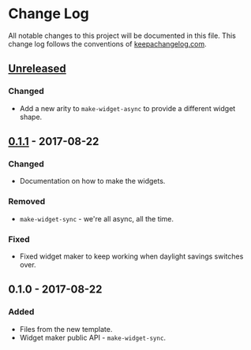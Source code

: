 # Change Log
All notable changes to this project will be documented in this file. This change log follows the conventions of [keepachangelog.com](http://keepachangelog.com/).

## [Unreleased]
### Changed
- Add a new arity to `make-widget-async` to provide a different widget shape.

## [0.1.1] - 2017-08-22
### Changed
- Documentation on how to make the widgets.

### Removed
- `make-widget-sync` - we're all async, all the time.

### Fixed
- Fixed widget maker to keep working when daylight savings switches over.

## 0.1.0 - 2017-08-22
### Added
- Files from the new template.
- Widget maker public API - `make-widget-sync`.

[Unreleased]: https://github.com/your-name/clojure-basics/compare/0.1.1...HEAD
[0.1.1]: https://github.com/your-name/clojure-basics/compare/0.1.0...0.1.1
